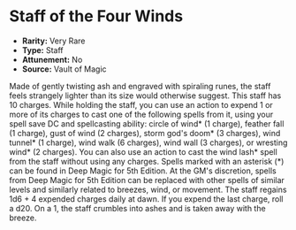 # Staff of the Four Winds

- **Rarity:** Very Rare
- **Type:** Staff
- **Attunement:** No
- **Source:** Vault of Magic

Made of gently twisting ash and engraved with spiraling runes, the staff feels strangely lighter than its size would otherwise suggest. This staff has 10 charges. While holding the staff, you can use an action to expend 1 or more of its charges to cast one of the following spells from it, using your spell save DC and spellcasting ability: circle of wind* (1 charge), feather fall (1 charge), gust of wind (2 charges), storm god's doom* (3 charges), wind tunnel* (1 charge), wind walk (6 charges), wind wall (3 charges), or wresting wind* (2 charges). You can also use an action to cast the wind lash* spell from the staff without using any charges. Spells marked with an asterisk (*) can be found in Deep Magic for 5th Edition. At the GM's discretion, spells from Deep Magic for 5th Edition can be replaced with other spells of similar levels and similarly related to breezes, wind, or movement. The staff regains 1d6 + 4 expended charges daily at dawn. If you expend the last charge, roll a d20. On a 1, the staff crumbles into ashes and is taken away with the breeze.
